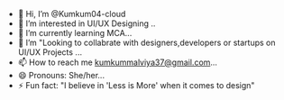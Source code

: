 - 👋 Hi, I’m @Kumkum04-cloud
- 👀 I’m interested in UI/UX Designing ..
- 🌱 I’m currently learning MCA...
- 💞️ I’m "Looking to collabrate with designers,developers or startups on UI/UX Projects ...
- 📫 How to reach me kumkummalviya37@gmail.com...
- 😄 Pronouns: She/her...  
- ⚡ Fun fact: "I believe in 'Less is More' when it comes to design"  
<!---
Kumkum04-cloud/Kumkum04-cloud is a ✨ special ✨ repository because its `README.md` (this file) appears on your GitHub profile.
You can click the Preview link to take a look at your changes.
--->
